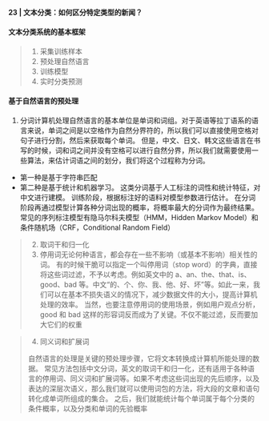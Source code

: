 #### 23 | 文本分类：如何区分特定类型的新闻？

#### 文本分类系统的基本框架
> 1. 采集训练样本
> 2. 预处理自然语言
> 3. 训练模型
> 4. 实时分类预测

#### 基于自然语言的预处理

1. 分词计算机处理自然语言的基本单位是单词和词组。对于英语等拉丁语系的语言来说，单词之间是以空格作为自然分界符的，所以我们可以直接使用空格对句子进行分割，然后来获取每个单词。
但是，中文、日文、韩文这些语言在书写的时候，词和词之间并没有空格可以进行自然分界，所以我们就需要使用一些算法，来估计词语之间的划分，我们将这个过程称为分词。

* 第一种是基于字符串匹配
* 第二种是基于统计和机器学习。
这类分词基于人工标注的词性和统计特征，对中文进行建模。
训练阶段，根据标注好的语料对模型参数进行估计。 
在分词阶段再通过模型计算各种分词出现的概率，将概率最大的分词作为最终结果。
常见的序列标注模型有隐马尔科夫模型（HMM，Hidden Markov Model）和条件随机场（CRF，Conditional Random Field）
> 2. 取词干和归一化
> 3. 停用词无论何种语言，都会存在一些不影响（或基本不影响）相关性的词。
>有的时候干脆可以指定一个叫停用词（stop word）的字典，直接将这些词过滤，不予以考虑。例如英文中的 a、an、the、that、is、good、bad 等。中文“的、个、你、我、他、好、坏”等。如此一来，我们可以在基本不损失语义的情况下，减少数据文件的大小，提高计算机处理的效率。
>当然，也要注意停用词的使用场景，例如用户观点分析，good 和 bad 这样的形容词反而成为了关键。不仅不能过滤，反而要加大它们的权重

> 4. 同义词和扩展词
>
>自然语言的处理是关键的预处理步骤，它将文本转换成计算机所能处理的数据。
>常见方法包括中文分词，英文的取词干和归一化，还有适用于各种语言的停用词、同义词和扩展词等。如果不考虑这些词出现的先后顺序，以及表达的深层次语义，那么我们就可以使用词包的方法，将大段的文章和语句转化成单词所组成的集合。
>之后，我们就能统计每个单词属于每个分类的条件概率，以及分类和单词的先验概率

